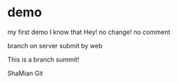 # demo
my first demo
I know that
Hey! no change!
no comment

branch on server submit by web



This is a branch summit!


ShaMian Git
